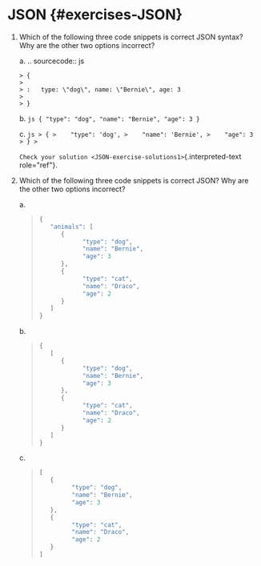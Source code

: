 # JSON {#exercises-JSON}

1.  Which of the following three code snippets is correct JSON syntax?
    Why are the other two options incorrect?

    a.  .. sourcecode:: js

        > {
        >
        > :   type: \"dog\", name: \"Bernie\", age: 3
        >
        > }

    b.  ``` js
        {
           "type": "dog",
           "name": "Bernie",
           "age": 3
        }
        ```

    c.  ``` js
        > {
        >    "type": 'dog',
        >    "name": 'Bernie',
        >    "age": 3
        > }
        > ```

    `Check your solution <JSON-exercise-solutions1>`{.interpreted-text
    role="ref"}.

2.  Which of the following three code snippets is correct JSON? Why are
    the other two options incorrect?

    a\.

    > ``` js
    > {
    >    "animals": [
    >       {
    >             "type": "dog",
    >             "name": "Bernie",
    >             "age": 3
    >       },
    >       {
    >             "type": "cat",
    >             "name": "Draco",
    >             "age": 2
    >       }
    >    ]
    > }
    > ```

    b\.

    > ``` js
    > {
    >    [
    >       {
    >             "type": "dog",
    >             "name": "Bernie",
    >             "age": 3
    >       },
    >       {
    >             "type": "cat",
    >             "name": "Draco",
    >             "age": 2
    >       } 
    >    ]
    > }
    > ```

    c\.

    > ``` js
    > [
    >    {
    >          "type": "dog",
    >          "name": "Bernie",
    >          "age": 3
    >    },
    >    {
    >          "type": "cat",
    >          "name": "Draco",
    >          "age": 2
    >    } 
    > ]
    > ```

